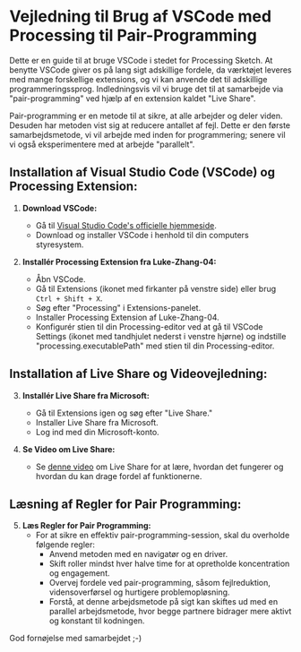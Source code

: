 # Vejledning til Brug af VSCode med Processing til Pair-Programming


Dette er en guide til at bruge VSCode i stedet for Processing Sketch. At benytte VSCode giver os på lang sigt adskillige fordele, da værktøjet leveres med mange forskellige extensions, og vi kan anvende det til adskillige programmeringssprog. Indledningsvis vil vi bruge det til at samarbejde via "pair-programming" ved hjælp af en extension kaldet "Live Share".

Pair-programming er en metode til at sikre, at alle arbejder og deler viden. Desuden har metoden vist sig at reducere antallet af fejl. Dette er den første samarbejdsmetode, vi vil arbejde med inden for programmering; senere vil vi også eksperimentere med at arbejde "parallelt".


## Installation af Visual Studio Code (VSCode) og Processing Extension:

1. **Download VSCode:**
   - Gå til [Visual Studio Code's officielle hjemmeside](https://code.visualstudio.com/).
   - Download og installer VSCode i henhold til din computers styresystem.

2. **Installér Processing Extension fra Luke-Zhang-04:**
   - Åbn VSCode.
   - Gå til Extensions (ikonet med firkanter på venstre side) eller brug `Ctrl + Shift + X`.
   - Søg efter "Processing" i Extensions-panelet.
   - Installer Processing Extension af Luke-Zhang-04.
   - Konfigurér stien til din Processing-editor ved at gå til VSCode Settings (ikonet med tandhjulet nederst i venstre hjørne) og indstille "processing.executablePath" med stien til din Processing-editor.

## Installation af Live Share og Videovejledning:

3. **Installér Live Share fra Microsoft:**
   - Gå til Extensions igen og søg efter "Live Share."
   - Installer Live Share fra Microsoft.
   - Log ind med din Microsoft-konto.

4. **Se Video om Live Share:**
   - Se [denne video](https://youtu.be/A2ceblXTBBc?feature=shared) om Live Share for at lære, hvordan det fungerer og hvordan du kan drage fordel af funktionerne.

## Læsning af Regler for Pair Programming:

5. **Læs Regler for Pair Programming:**
   - For at sikre en effektiv pair-programming-session, skal du overholde følgende regler:
      - Anvend metoden med en navigatør og en driver.
      - Skift roller mindst hver halve time for at opretholde koncentration og engagement.
      - Overvej fordele ved pair-programming, såsom fejlreduktion, vidensoverførsel og hurtigere problemopløsning.
      - Forstå, at denne arbejdsmetode på sigt kan skiftes ud med en parallel arbejdsmetode, hvor begge partnere bidrager mere aktivt og konstant til kodningen.

God fornøjelse med samarbejdet ;-)